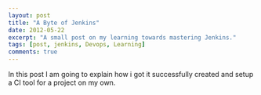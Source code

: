 ```yaml
---
layout: post
title: "A Byte of Jenkins"
date: 2012-05-22
excerpt: "A small post on my learning towards mastering Jenkins."
tags: [post, jenkins, Devops, Learning]
comments: true
---
```


In this post I am going to explain how i got it successfully created and setup a CI tool for a project on my own.
